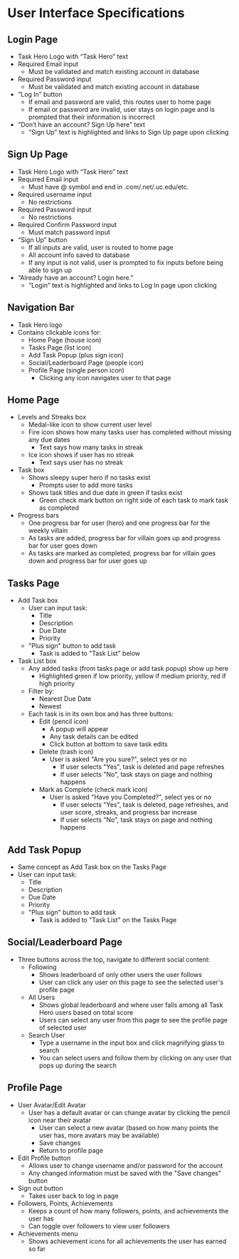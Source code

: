 # User Interface Specifications
## Login Page
* Task Hero Logo with “Task Hero” text
* Required Email input
  * Must be validated and match existing account in database
* Required Password input
  * Must be validated and match existing account in database
* “Log In” button
  * If email and password are valid, this routes user to home page
  * If email or password are invalid, user stays on login page and is prompted that their information is incorrect
* “Don’t have an account? Sign Up here” text
  * “Sign Up” text is highlighted and links to Sign Up page upon clicking
## Sign Up Page
* Task Hero Logo with “Task Hero” text
* Required Email input
  * Must have @ symbol and end in .com/.net/.uc.edu/etc.
* Required username input
  * No restrictions
* Required Password input
  * No restrictions
* Required Confirm Password input
  * Must match password input
* “Sign Up” button
  * If all inputs are valid, user is routed to home page
  * All account info saved to database
  * If any input is not valid, user is prompted to fix inputs before being able to sign up
* “Already have an account? Login here.”
  * “Login” text is highlighted and links to Log In page upon clicking
## Navigation Bar
* Task Hero logo
* Contains clickable icons for:
  * Home Page (house icon)
  * Tasks Page (list icon)
  * Add Task Popup (plus sign icon)
  * Social/Leaderboard Page (people icon)
  * Profile Page (single person icon)
    * Clicking any icon navigates user to that page
## Home Page
* Levels and Streaks box
  * Medal-like icon to show current user level
  * Fire icon shows how many tasks user has completed without missing any due dates
    * Text says how many tasks in streak
  * Ice icon shows if user has no streak
    * Text says user has no streak
* Task box
  * Shows sleepy super hero if no tasks exist
    * Prompts user to add more tasks
  * Shows task titles and due date in green if tasks exist
    * Green check mark button on right side of each task to mark task as completed
* Progress bars
  * One progress bar for user (hero) and one progress bar for the weekly villain
  * As tasks are added, progress bar for villain goes up and progress bar for user goes down
  * As tasks are marked as completed, progress bar for villain goes down and progress bar for user goes up  
## Tasks Page
* Add Task box
  * User can input task:
    * Title
    * Description
    * Due Date
    * Priority
  * "Plus sign" button to add task
    * Task is added to "Task List" below
* Task List box
  * Any added tasks (from tasks page or add task popup) show up here
    * Highlighted green if low priority, yellow if medium priority, red if high priority
  * Filter by:
    * Nearest Due Date
    * Newest
  * Each task is in its own box and has three buttons:
    * Edit (pencil icon)
      * A popup will appear
      * Any task details can be edited
      * Click button at bottom to save task edits  
    * Delete (trash icon)
      * User is asked "Are you sure?", select yes or no
        * If user selects "Yes", task is deleted and page refreshes
        * If user selects "No", task stays on page and nothing happens
    * Mark as Complete (check mark icon)
      * User is asked "Have you Completed?", select yes or no
        * If user selects "Yes", task is deleted, page refreshes, and user score, streaks, and progress bar increase
        * If user selects "No", task stays on page and nothing happens
## Add Task Popup
* Same concept as Add Task box on the Tasks Page
* User can input task:
    * Title
    * Description
    * Due Date
    * Priority
  * "Plus sign" button to add task
    * Task is added to "Task List" on the Tasks Page
## Social/Leaderboard Page
* Three buttons across the top, navigate to different social content:
  * Following
    * Shows leaderboard of only other users the user follows
    * User can click any user on this page to see the selected user's profile page
  * All Users
    * Shows global leaderboard and where user falls among all Task Hero users based on total score
    * Users can select any user from this page to see the profile page of selected user
  * Search User
    *  Type a username in the input box and click magnifying glass to search
    *  You can select users and follow them by clicking on any user that pops up during the search
## Profile Page 
* User Avatar/Edit Avatar
  * User has a default avatar or can change avatar by clicking the pencil icon near their avatar
    * User can select a new avatar (based on how many points the user has, more avatars may be available)
    * Save changes
    * Return to profile page
* Edit Profile button
  * Allows user to change username and/or password for the account
  * Any changed information must be saved with the "Save changes" button
* Sign out button
  * Takes user back to log in page  
* Followers, Points, Achievements
  * Keeps a count of how many followers, points, and achievements the user has
  * Can toggle over followers to view user followers
* Achievements menu
  * Shows achievement icons for all achievements the user has earned so far
